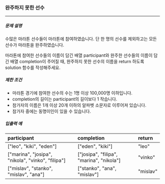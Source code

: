### 완주하지 못한 선수

***

##### 문제 설명

수많은 마라톤 선수들이 마라톤에 참여하였습니다. 단 한 명의 선수를 제외하고는 모든 선수가 마라톤을 완주하였습니다.

마라톤에 참여한 선수들의 이름이 담긴 배열 participant와 완주한 선수들의 이름이 담긴 배열 completion이 주어질 때, 완주하지 못한 선수의 이름을 return 하도록 solution 함수를 작성해주세요.

##### 제한 조건

- 마라톤 경기에 참여한 선수의 수는 1명 이상 100,000명 이하입니다.
- completion의 길이는 participant의 길이보다 1 작습니다.
- 참가자의 이름은 1개 이상 20개 이하의 알파벳 소문자로 이루어져 있습니다.
- 참가자 중에는 동명이인이 있을 수 있습니다.
   
      
##### 입출력 예

| participant      | completion | return |
| :----- | :----- | :----- |
| ["leo", "kiki", "eden"] | ["eden", "kiki"] | "leo" |     
| ["marina", "josipa", "nikola", "vinko", "filipa"] | ["josipa", "filipa", "marina", "nikola"] | "vinko" |     
| ["mislav", "stanko", "mislav", "ana"] | ["stanko", "ana", "mislav"] | "mislav" | 